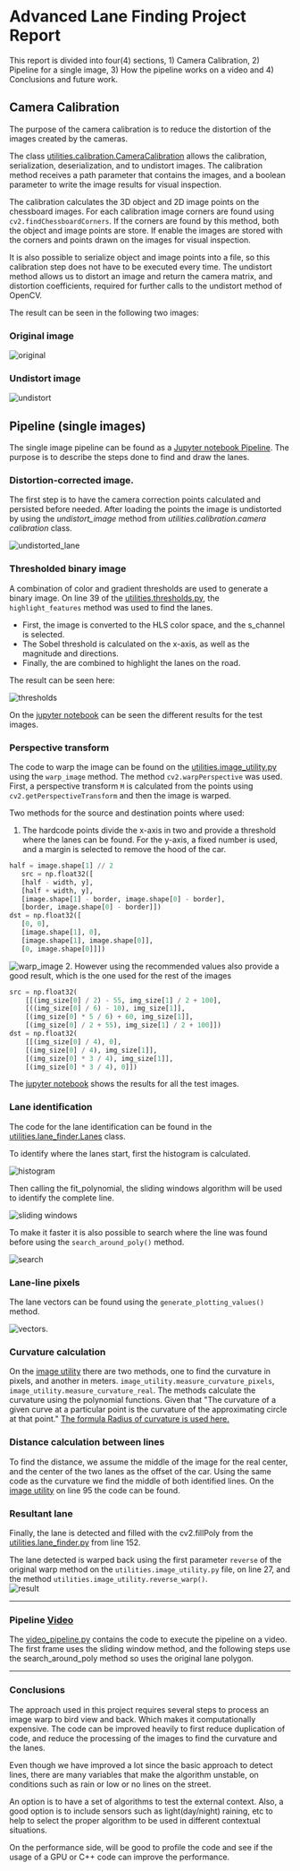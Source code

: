 # Advanced Lane Finding Project Report

This report is divided into four(4) sections, 1) Camera Calibration, 2) Pipeline for a single image,
 3) How the pipeline works on a video and 4) Conclusions and future work.

## Camera Calibration
The purpose of the camera calibration is to reduce the distortion of the images created by the cameras. 

The class [utilities.calibration.CameraCalibration](utilities/calibration.py) allows the calibration, serialization, deserialization, and to undistort images. The calibration method receives a path parameter that contains the images, and a boolean parameter to write the image results for visual inspection.

The calibration calculates the 3D object and 2D image points on the chessboard images. For each calibration image corners are found using `cv2.findChessboardCorners`. If the corners are found by this method, both the object and image points are store. If enable the images are stored with the corners and points drawn on the images for visual inspection. 

It is also possible to serialize object and image points into a file, so this calibration step does not have to be executed every time.
The undistort method allows us to distort an image and return the camera matrix, and distortion coefficients, required for further calls to the undistort method of OpenCV.

The result can be seen in the following two images:

### Original image

![original](results/original.jpg)

### Undistort image

![undistort](results/undistort.jpg)

## Pipeline (single images)
The single image pipeline can be found as a [Jupyter notebook Pipeline](Pipeline.ipynb). The purpose is to describe the steps done to find and draw the lanes.

### Distortion-corrected image.
The first step is to have the camera correction points calculated and persisted before needed.
 After loading the points the image is undistorted by using the *undistort_image* method from *utilities.calibration.camera calibration* class.

![undistorted_lane](results/undistorted_line.png)

### Thresholded binary image

A combination of color and gradient thresholds are used to generate a binary image. On line 39 of the [utilities.thresholds.py](utilities/thresholds.py), the `highlight_features` method was used to find the lanes.
 
- First, the image is converted to the HLS color space, and the s_channel is selected. 
- The Sobel threshold is calculated on the x-axis, as well as the magnitude and directions.
- Finally, the are combined to highlight the lanes on the road.  

The result can be seen here:

![thresholds](results/thresholds.png)

On the [jupyter notebook](tests/test_threshold.ipynb) can be seen the different results for the test images.

### Perspective transform
The code to warp the image can be found on the [utilities.image_utility.py](utilities/image_utility.py) using the `warp_image` method. The method `cv2.warpPerspective` was used. First, a perspective transform `M` is calculated from the points using `cv2.getPerspectiveTransform` and then the image is warped.

Two methods for the source and destination points where used:

1. The hardcode points divide the x-axis in two and provide a threshold where the lanes can be found. For the y-axis, a fixed number is used, and a margin is selected to remove the hood of the car. 
 
 ```python
half = image.shape[1] // 2
    src = np.float32([
    [half - width, y],
    [half + width, y],
    [image.shape[1] - border, image.shape[0] - border],
    [border, image.shape[0] - border]])
dst = np.float32([
    [0, 0],
    [image.shape[1], 0],
    [image.shape[1], image.shape[0]],
    [0, image.shape[0]]])
```

![warp_image](results/warped_image.png)
2. However using the recommended values also provide a good result, which is the one used for the rest of the images

```python
src = np.float32(
    [[(img_size[0] / 2) - 55, img_size[1] / 2 + 100],
    [((img_size[0] / 6) - 10), img_size[1]],
    [(img_size[0] * 5 / 6) + 60, img_size[1]],
    [(img_size[0] / 2 + 55), img_size[1] / 2 + 100]])
dst = np.float32(
    [[(img_size[0] / 4), 0],
    [(img_size[0] / 4), img_size[1]],
    [(img_size[0] * 3 / 4), img_size[1]],
    [(img_size[0] * 3 / 4), 0]])
```
The [jupyter notebook](tests/test_warp_image.ipynb) shows the results for all the test images.

### Lane identification
The code for the lane identification can be found in the [utilities.lane_finder.Lanes](utilities/lane_finder.py) class.

To identify where the lanes start, first the histogram is calculated.

![histogram](results/histogram.png)
 
Then calling the fit_polynomial, the sliding windows algorithm will be used to identify the complete line.

![sliding windows](results/sliding_window.png)

To make it faster it is also possible to search where the line was found before using the `search_around_poly()` method.

![search](results/search_around.png)
 
### Lane-line pixels
The lane vectors can be found using the `generate_plotting_values()` method.

![vectors](results/lane_vectors.png).

### Curvature calculation  
On the [image utility](utilities/image_utility.py) there are two methods, one to find the curvature in pixels,
 and another in meters. `image_utility.measure_curvature_pixels`, `image_utility.measure_curvature_real`.
  The methods calculate the curvature using the polynomial functions. Given that
   "The curvature of a given curve at a particular point is the curvature of the approximating circle at that point." 
   [The formula Radius of curvature is used here.](https://www.intmath.com/applications-differentiation/8-radius-curvature.php)

### Distance calculation between lines
To find the distance, we assume the middle of the image for the real center, 
and the center of the two lanes as the offset of the car. Using the same code as the curvature
 we find the middle of both identified lines. On the [image utility](utilities/image_utility.py) 
 on line 95 the code can be found.

### Resultant lane 
Finally, the lane is detected and filled with the cv2.fillPoly from the
 [utilities.lane_finder.py](utilities.lane_finder.py) from line 152. 

The lane detected is warped back using the first parameter `reverse` of the original warp method on the
 `utilities.image_utility.py` file, on line 27, and the method `utilities.image_utility.reverse_warp()`.  
![result](results/result.png)

---

### Pipeline [Video](https://youtu.be/yAzrk6jL2NY)

The [video_pipeline.py](video_pipeline.py) contains the code to execute the pipeline on a video.
 The first frame uses the sliding window method, and the following steps use the search_around_poly
  method so uses the original lane polygon.
  
---

### Conclusions
The approach used in this project requires several steps to process an image warp to bird view and back. 
Which makes it computationally expensive. The code can be improved heavily to first reduce duplication of code,
 and reduce the processing of the images to find the curvature and the lanes.

Even though we have improved a lot since the basic approach to detect lines,
 there are many variables that make the algorithm unstable, on conditions such as rain or low or no lines on the street.

An option is to have a set of algorithms to test the external context. Also,
 a good option is to include sensors such as light(day/night) raining,
  etc to help to select the proper algorithm to be used in different contextual situations.

On the performance side, 
will be good to profile the code and see if the usage of a GPU or C++ code can improve the performance. 